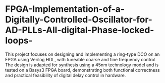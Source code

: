 # FPGA-Implementation-of-a-Digitally-Controlled-Oscillator-for-AD-PLLs-All-digital-Phase-locked-loops-

This project focuses on designing and implementing a ring-type DCO on an FPGA using Verilog HDL, with tuneable coarse and fine frequency control. The design is adapted for synthesis using a 45nm technology model and is tested on a Basys3 FPGA board, demonstrating both functional correctness and practical feasibility of digital delay control in hardware.
